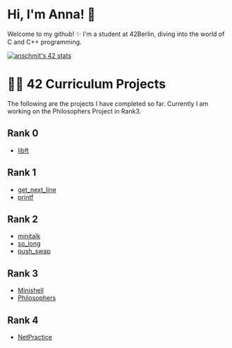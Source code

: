# Hi, I'm Anna! 👋

Welcome to my github! ✨ I'm a student at 42Berlin, diving into the world of C and C++ programming. 

[![anschmit's 42 stats](https://badge.mediaplus.ma/binary/anschmit?1337Badge=off&UM6P=off)](https://github.com/oakoudad/badge42)

# 👩‍💻 42 Curriculum Projects

The following are the projects I have completed so far. Currently I am working on the Philosophers Project in Rank3.

## Rank 0
- [libft](https://github.com/0vnnv0/libft) 

## Rank 1
- [get_next_line](https://github.com/0vnnv0/get_next_line)
- [printf](https://github.com/0vnnv0/printf) 

## Rank 2
- [minitalk](https://github.com/0vnnv0/minitalk)
- [so_long](https://github.com/0vnnv0/so_long) 
- [push_swap](https://github.com/0vnnv0/push_swap) 

## Rank 3
- [Minishell](https://github.com/0vnnv0/Minishell)
- [Philosophers](https://github.com/0vnnv0/Philosophers)

## Rank 4
- [NetPractice](https://github.com/0vnnv0/NetPractice)
